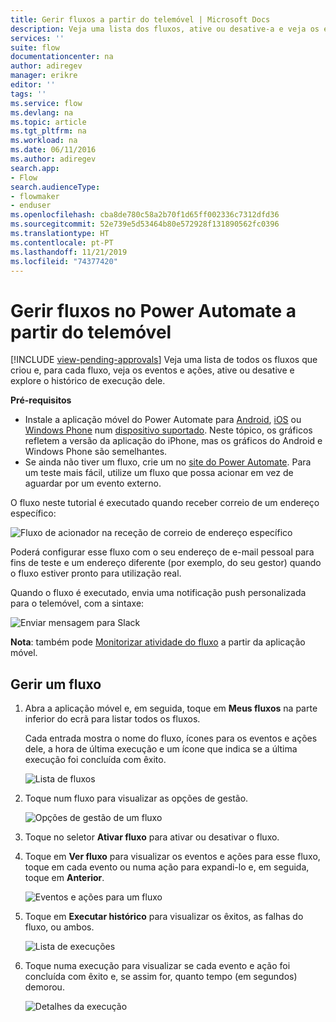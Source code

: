 ```yaml
---
title: Gerir fluxos a partir do telemóvel | Microsoft Docs
description: Veja uma lista dos fluxos, ative ou desative-a e veja os eventos, ações e histórico de execução de cada fluxo
services: ''
suite: flow
documentationcenter: na
author: adiregev
manager: erikre
editor: ''
tags: ''
ms.service: flow
ms.devlang: na
ms.topic: article
ms.tgt_pltfrm: na
ms.workload: na
ms.date: 06/11/2016
ms.author: adiregev
search.app:
- Flow
search.audienceType:
- flowmaker
- enduser
ms.openlocfilehash: cba8de780c58a2b70f1d65ff002336c7312dfd36
ms.sourcegitcommit: 52e739e5d53464b80e572928f131890562fc0396
ms.translationtype: HT
ms.contentlocale: pt-PT
ms.lasthandoff: 11/21/2019
ms.locfileid: "74377420"
---
```

# <a name="manage-flows-in-power-automate-from-your-phone"></a>Gerir fluxos no Power Automate a partir do telemóvel
[!INCLUDE [view-pending-approvals](includes/cc-rebrand.md)]
Veja uma lista de todos os fluxos que criou e, para cada fluxo, veja os eventos e ações, ative ou desative e explore o histórico de execução dele.

**Pré-requisitos**

* Instale a aplicação móvel do Power Automate para [Android](https://aka.ms/flowmobiledocsandroid), [iOS](https://aka.ms/flowmobiledocsios) ou [Windows Phone](https://aka.ms/flowmobilewindows) num [dispositivo suportado](getting-started.md#use-the-mobile-app). Neste tópico, os gráficos refletem a versão da aplicação do iPhone, mas os gráficos do Android e Windows Phone são semelhantes.
* Se ainda não tiver um fluxo, crie um no [site do Power Automate](https://flow.microsoft.com/). Para um teste mais fácil, utilize um fluxo que possa acionar em vez de aguardar por um evento externo.

O fluxo neste tutorial é executado quando receber correio de um endereço específico:

![Fluxo de acionador na receção de correio de endereço específico](./media/mobile-manage-flows/create-trigger.png)

Poderá configurar esse fluxo com o seu endereço de e-mail pessoal para fins de teste e um endereço diferente (por exemplo, do seu gestor) quando o fluxo estiver pronto para utilização real.

Quando o fluxo é executado, envia uma notificação push personalizada para o telemóvel, com a sintaxe:

![Enviar mensagem para Slack](./media/mobile-manage-flows/create-event.png)

**Nota**: também pode [Monitorizar atividade do fluxo](mobile-monitor-activity.md) a partir da aplicação móvel.

## <a name="manage-a-flow"></a>Gerir um fluxo
1. Abra a aplicação móvel e, em seguida, toque em **Meus fluxos** na parte inferior do ecrã para listar todos os fluxos.
   
    Cada entrada mostra o nome do fluxo, ícones para os eventos e ações dele, a hora de última execução e um ícone que indica se a última execução foi concluída com êxito.
   
    ![Lista de fluxos](./media/mobile-manage-flows/flow-list.png)
2. Toque num fluxo para visualizar as opções de gestão.
   
    ![Opções de gestão de um fluxo](./media/mobile-manage-flows/flow-details.png)
3. Toque no seletor **Ativar fluxo** para ativar ou desativar o fluxo.
4. Toque em **Ver fluxo** para visualizar os eventos e ações para esse fluxo, toque em cada evento ou numa ação para expandi-lo e, em seguida, toque em **Anterior**.
   
    ![Eventos e ações para um fluxo](./media/mobile-manage-flows/flow-event-action.png)
5. Toque em **Executar histórico** para visualizar os êxitos, as falhas do fluxo, ou ambos.
   
    ![Lista de execuções](./media/mobile-manage-flows/history-mixed.png)
6. Toque numa execução para visualizar se cada evento e ação foi concluída com êxito e, se assim for, quanto tempo (em segundos) demorou.
   
    ![Detalhes da execução](./media/mobile-manage-flows/flow-run.png)


